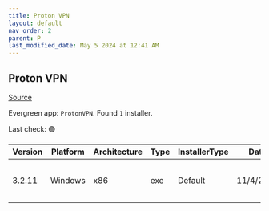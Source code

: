 ```yaml
---
title: Proton VPN
layout: default
nav_order: 2
parent: P
last_modified_date: May 5 2024 at 12:41 AM
---
```


## Proton VPN

[Source](https://protonvpn.com/)

Evergreen app: `ProtonVPN`. Found `1` installer.

Last check: 🟢

| Version | Platform | Architecture | Type | InstallerType | Date      | Size     | URI                                                                                                                                                                        |
| ------- | -------- | ------------ | ---- | ------------- | --------- | -------- | -------------------------------------------------------------------------------------------------------------------------------------------------------------------------- |
| 3.2.11  | Windows  | x86          | exe  | Default       | 11/4/2024 | 79387320 | [https://github.com/ProtonVPN/win-app/releases/download/3.2.11/ProtonVPN_v3.2.11.exe](https://github.com/ProtonVPN/win-app/releases/download/3.2.11/ProtonVPN_v3.2.11.exe) |
